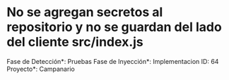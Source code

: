 # No se agregan secretos al repositorio y no se guardan del lado del cliente src/index.js

Fase de Detección*: Pruebas
Fase de Inyección*: Implementacion
ID: 64
Proyecto*: Campanario